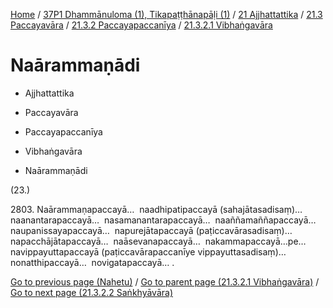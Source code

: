 
[Home](/) / [37P1 Dhammānuloma (1), Tikapaṭṭhānapāḷi (1)](../../../...md) / [21 Ajjhattattika](../../...md) / [21.3 Paccayavāra](../...md) / [21.3.2 Paccayapaccanīya](...md) / [21.3.2.1 Vibhaṅgavāra](../37P1/21/21.3/21.3.2/21.3.2.1.md)

# Naārammaṇādi

* Ajjhattattika

* Paccayavāra

* Paccayapaccanīya

* Vibhaṅgavāra

* Naārammaṇādi

(23.)

2803\. Naārammaṇapaccayā…  naadhipatipaccayā (sahajātasadisaṃ)…  naanantarapaccayā…  nasamanantarapaccayā…  naaññamaññapaccayā…  naupanissayapaccayā…  napurejātapaccayā (paṭiccavārasadisaṃ)…  napacchājātapaccayā…  naāsevanapaccayā…  nakammapaccayā…pe…  navippayuttapaccayā (paṭiccavārapaccanīye vippayuttasadisaṃ)…  nonatthipaccayā…  novigatapaccayā… .

[Go to previous page (Nahetu)](Nahetu.md) / [Go to parent page (21.3.2.1 Vibhaṅgavāra)](../37P1/21/21.3/21.3.2/21.3.2.1.md) / [Go to next page (21.3.2.2 Saṅkhyāvāra)](../21.3.2.2.md)


